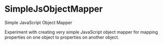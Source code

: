 SimpleJsObjectMapper
====================

Simple JavaScript Object Mapper

Experiment with creating very simple JavaScript object mapper for mapping properties on one object to properties on another object.
